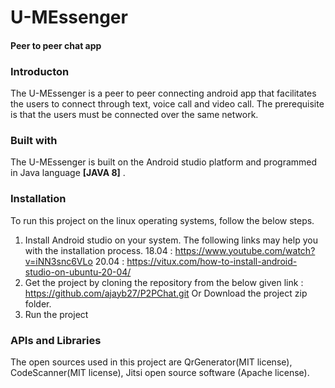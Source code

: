 # U-MEssenger
#### Peer to peer chat app

### Introducton
The U-MEssenger is a peer to peer connecting android app that facilitates the users to connect through text, voice call and video call. The prerequisite is that the users must be connected over the same network.

### Built with
The U-MEssenger is built on the Android studio platform and programmed in Java language <b>[JAVA 8]</b> .

### Installation
To run this project on the linux operating systems, follow the below steps.
1. Install Android studio on your system. The following links may help you with the installation process.
18.04 : https://www.youtube.com/watch?v=iNN3snc6VLo
20.04 : https://vitux.com/how-to-install-android-studio-on-ubuntu-20-04/
2. Get the project by cloning the repository from the below given link :
https://github.com/ajayb27/P2PChat.git
Or
Download the project zip folder. 
3. Run the project 

### APIs and Libraries
The open sources used in this project are QrGenerator(MIT license), CodeScanner(MIT license), Jitsi open source software (Apache license).
